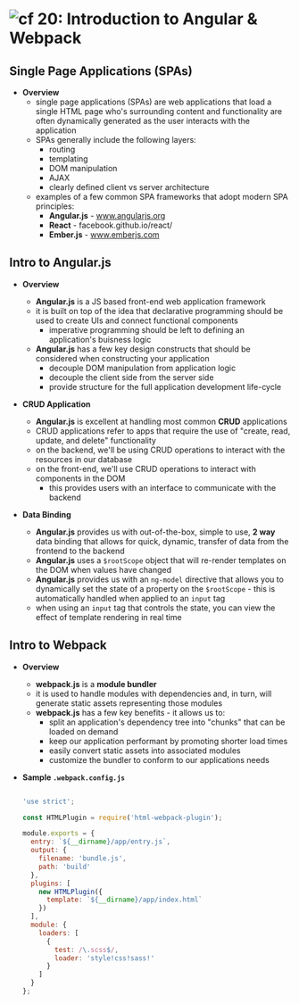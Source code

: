 ![cf](http://i.imgur.com/7v5ASc8.png) 20: Introduction to Angular & Webpack
=====================================

## Single Page Applications (SPAs)
  * **Overview**
    * single page applications (SPAs) are web applications that load a single HTML page who's surrounding content and functionality are often dynamically generated as the user interacts with the application
    * SPAs generally include the following layers:
      * routing
      * templating
      * DOM manipulation
      * AJAX
      * clearly defined client vs server architecture
    * examples of a few common SPA frameworks that adopt modern SPA principles:
      * **Angular.js** - www.angularjs.org
      * **React** - facebook.github.io/react/
      * **Ember.js** - www.emberjs.com

## Intro to Angular.js
  * **Overview**
    * **Angular.js** is a JS based front-end web application framework
    * it is built on top of the idea that declarative programming should be used to create UIs and connect functional components
      * imperative programming should be left to defining an application's buisness logic
    * **Angular.js** has a few key design constructs that should be considered when constructing your application
      * decouple DOM manipulation from application logic
      * decouple the client side from the server side
      * provide structure for the full application development life-cycle

  * **CRUD Application**
    * **Angular.js** is excellent at handling most common **CRUD** applications
    * CRUD applications refer to apps that require the use of "create, read, update, and delete" functionality
    * on the backend, we'll be using CRUD operations to interact with the resources in our database
    * on the front-end, we'll use CRUD operations to interact with components in the DOM
      * this provides users with an interface to communicate with the backend

  * **Data Binding**
    * **Angular.js** provides us with out-of-the-box, simple to use, **2 way** data binding that allows for quick, dynamic, transfer of data from the frontend to the backend
    * **Angular.js** uses a `$rootScope` object that will re-render templates on the DOM when values have changed
    * **Angular.js** provides us with an `ng-model` directive that allows you to dynamically set the state of a property on the `$rootScope` - this is automatically handled when applied to an `input` tag
    * when using an `input` tag that controls the state, you can view the effect of template rendering in real time

## Intro to Webpack
  * **Overview**
    * **webpack.js** is a **module bundler**
    * it is used to handle modules with dependencies and, in turn, will generate static assets representing those modules
    * **webpack.js** has a few key benefits - it allows us to:
      * split an application's dependency tree into "chunks" that can be loaded on demand
      * keep our application performant by promoting shorter load times
      * easily convert static assets into associated modules
      * customize the bundler to conform to our applications needs

  * **Sample `.webpack.config.js`**
    ``` javascript

    'use strict';

    const HTMLPlugin = require('html-webpack-plugin');

    module.exports = {
      entry: `${__dirname}/app/entry.js`,
      output: {
        filename: 'bundle.js',
        path: 'build'
      },
      plugins: [
        new HTMLPlugin({
          template: `${__dirname}/app/index.html`
        })
      ],
      module: {
        loaders: [
          {
            test: /\.scss$/,
            loader: 'style!css!sass!'
          }
        ]
      }
    };

    ```
